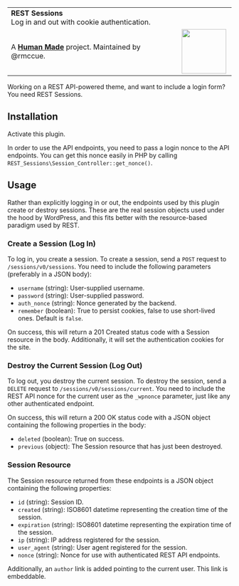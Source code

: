 <table width="100%">
	<tr>
		<td align="left" width="70%">
			<strong>REST Sessions</strong><br />
			Log in and out with cookie authentication.
		</td>
		<td align="right" width="20%">
			<br />
		</td>
	</tr>
	<tr>
		<td>
			A <strong><a href="https://hmn.md/">Human Made</a></strong> project. Maintained by @rmccue.
		</td>
		<td align="center">
			<img src="https://hmn.md/content/themes/hmnmd/assets/images/hm-logo.svg" width="100" />
		</td>
	</tr>
</table>

Working on a REST API-powered theme, and want to include a login form? You need REST Sessions.


## Installation

Activate this plugin.

In order to use the API endpoints, you need to pass a login nonce to the API endpoints. You can get this nonce easily in PHP by calling `REST_Sessions\Session_Controller::get_nonce()`.


## Usage

Rather than explicitly logging in or out, the endpoints used by this plugin create or destroy sessions. These are the real session objects used under the hood by WordPress, and this fits better with the resource-based paradigm used by REST.


### Create a Session (Log In)

To log in, you create a session. To create a session, send a `POST` request to `/sessions/v0/sessions`. You need to include the following parameters (preferably in a JSON body):

* `username` (string): User-supplied username.
* `password` (string): User-supplied password.
* `auth_nonce` (string): Nonce generated by the backend.
* `remember` (boolean): True to persist cookies, false to use short-lived ones. Default is `false`.

On success, this will return a 201 Created status code with a Session resource in the body. Additionally, it will set the authentication cookies for the site.


### Destroy the Current Session (Log Out)

To log out, you destroy the current session. To destroy the session, send a `DELETE` request to `/sessions/v0/sessions/current`. You need to include the REST API nonce for the current user as the `_wpnonce` parameter, just like any other authenticated endpoint.

On success, this will return a 200 OK status code with a JSON object containing the following properties in the body:

* `deleted` (boolean): True on success.
* `previous` (object): The Session resource that has just been destroyed.


### Session Resource

The Session resource returned from these endpoints is a JSON object containing the following properties:

* `id` (string): Session ID.
* `created` (string): ISO8601 datetime representing the creation time of the session.
* `expiration` (string): ISO8601 datetime representing the expiration time of the session.
* `ip` (string): IP address registered for the session.
* `user_agent` (string): User agent registered for the session.
* `nonce` (string): Nonce for use with authenticated REST API endpoints.

Additionally, an `author` link is added pointing to the current user. This link is embeddable.
